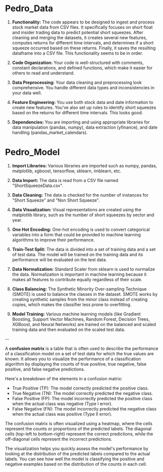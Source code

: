 # Pedro_Data

1. **Functionality:** The code appears to be designed to ingest and process stock market data from CSV files. It specifically focuses on short float and insider trading data to predict potential short squeezes. After cleaning and merging the datasets, it creates several new features, computes returns for different time intervals, and determines if a short squeeze occurred based on these returns. Finally, it saves the resulting dataframe into a CSV file. This functionality seems to be in order.

2. **Code Organization:** Your code is well-structured with comments, constant declarations, and defined functions, which make it easier for others to read and understand.

3. **Data Preprocessing:** Your data cleaning and preprocessing look comprehensive. You handle different data types and inconsistencies in your data well.

4. **Feature Engineering:** You use both stock data and date information to create new features. You've also set up rules to identify short squeezes based on the returns for different time intervals. This looks good.

5. **Dependencies:** You are importing and using appropriate libraries for data manipulation (pandas, numpy), data extraction (yfinance), and date handling (pandas_market_calendars).

# Pedro_Model

1. **Import Libraries:** Various libraries are imported such as numpy, pandas, matplotlib, xgboost, tensorflow, sklearn, imblearn, etc.

2. **Data Import:** The data is read from a CSV file named "ShortSqueezeData.csv".

3. **Data Cleaning:** The data is checked for the number of instances for "Short Squeeze" and "Non Short Squeeze".

4. **Data Visualization:** Visual representations are created using the matplotlib library, such as the number of short squeezes by sector and year.

5. **One Hot Encoding:** One-hot encoding is used to convert categorical variables into a form that could be provided to machine learning algorithms to improve their performance.

6. **Train-Test Split:** The data is divided into a set of training data and a set of test data. The model will be trained on the training data and its performance will be evaluated on the test data.

7. **Data Normalization:** Standard Scaler from sklearn is used to normalize the data. Normalization is important in machine learning because it makes all features to contribute equally regardless of their scale.

6. **Class Balancing:** The Synthetic Minority Over-sampling Technique (SMOTE) is used to balance the classes in the dataset. SMOTE works by creating synthetic samples from the minor class instead of creating copies, which makes the classifier less prone to overfitting.

7. **Model Training:** Various machine learning models (like Gradient Boosting, Support Vector Machines, Random Forest, Decision Trees, XGBoost, and Neural Networks) are trained on the balanced and scaled training data and then evaluated on the scaled test data.

--

A **confusion matrix** is a table that is often used to describe the performance of a classification model on a set of test data for which the true values are known. It allows you to visualize the performance of a classification algorithm by displaying the counts of true positive, true negative, false positive, and false negative predictions.

Here's a breakdown of the elements in a confusion matrix:

- True Positive (TP): The model correctly predicted the positive class.
- True Negative (TN): The model correctly predicted the negative class.
- False Positive (FP): The model incorrectly predicted the positive class when the actual class was negative (Type I error).
- False Negative (FN): The model incorrectly predicted the negative class when the actual class was positive (Type II error).

The confusion matrix is often visualized using a heatmap, where the cells represent the counts or proportions of the predicted labels. The diagonal cells (top-left to bottom-right) represent the correct predictions, while the off-diagonal cells represent the incorrect predictions.

The visualization helps you quickly assess the model's performance by looking at the distribution of the predicted labels compared to the actual labels. You can see how well the model is classifying the positive and negative examples based on the distribution of the counts in each cell.